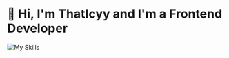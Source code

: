 # 👋 Hi, I'm ThatIcyy and I'm a Frontend Developer

![My Skills](https://skillicons.dev/icons?i=js,ts,vue,figma,vite,mysql,lua,&theme=light)

